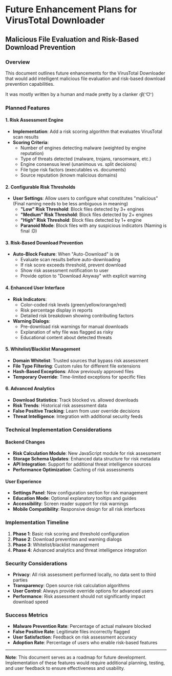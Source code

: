 ﻿# Future Enhancement Plans for VirusTotal Downloader

## Malicious File Evaluation and Risk-Based Download Prevention

### Overview
This document outlines future enhancements for the VirusTotal Downloader that would add intelligent malicious file evaluation and risk-based download prevention capabilities.

It was mostly written by a human and made pretty by a clanker ദ്ദി(ᵔᗜᵔ)

### Planned Features

#### 1. Risk Assessment Engine
- **Implementation**: Add a risk scoring algorithm that evaluates VirusTotal scan results
- **Scoring Criteria**:
  - Number of engines detecting malware (weighted by engine reputation)
  - Type of threats detected (malware, trojans, ransomware, etc.)
  - Engine consensus level (unanimous vs. split decisions)
  - File type risk factors (executables vs. documents)
  - Source reputation (known malicious domains)

#### 2. Configurable Risk Thresholds
- **User Settings**: Allow users to configure what constitutes "malicious" (Final naming needs to be less ambiguous in meaning)
  - **"Low" Risk Threshold**: Block files detected by 3+ engines
  - **"Medium" Risk Threshold**: Block files detected by 2+ engines  
  - **"High" Risk Threshold**: Block files detected by 1+ engine
  - **Paranoid Mode**: Block files with any suspicious indicators (Naming is final :D)

#### 3. Risk-Based Download Prevention
- **Auto-Block Feature**: When "Auto-Download" is `ON`
  - Evaluate scan results before auto-downloading
  - If risk score exceeds threshold, prevent download
  - Show risk assessment notification to user
  - Provide option to "Download Anyway" with explicit warning

#### 4. Enhanced User Interface
- **Risk Indicators**: 
  - Color-coded risk levels (green/yellow/orange/red)
  - Risk percentage display in reports
  - Detailed risk breakdown showing contributing factors
- **Warning Dialogs**:
  - Pre-download risk warnings for manual downloads
  - Explanation of why file was flagged as risky
  - Educational content about detected threats

#### 5. Whitelist/Blacklist Management
- **Domain Whitelist**: Trusted sources that bypass risk assessment
- **File Type Filtering**: Custom rules for different file extensions
- **Hash-Based Exceptions**: Allow previously approved files
- **Temporary Override**: Time-limited exceptions for specific files

#### 6. Advanced Analytics
- **Download Statistics**: Track blocked vs. allowed downloads
- **Risk Trends**: Historical risk assessment data
- **False Positive Tracking**: Learn from user override decisions
- **Threat Intelligence**: Integration with additional security feeds

### Technical Implementation Considerations

#### Backend Changes
- **Risk Calculation Module**: New JavaScript module for risk assessment
- **Storage Schema Updates**: Enhanced data structure for risk metadata
- **API Integration**: Support for additional threat intelligence sources
- **Performance Optimization**: Caching of risk assessments

#### User Experience
- **Settings Panel**: New configuration section for risk management
- **Education Mode**: Optional explanatory tooltips and guides
- **Accessibility**: Screen reader support for risk warnings
- **Mobile Compatibility**: Responsive design for all risk interfaces

### Implementation Timeline
1. **Phase 1**: Basic risk scoring and threshold configuration
2. **Phase 2**: Download prevention and warning dialogs
3. **Phase 3**: Whitelist/blacklist management
4. **Phase 4**: Advanced analytics and threat intelligence integration

### Security Considerations
- **Privacy**: All risk assessment performed locally, no data sent to third parties
- **Transparency**: Open source risk calculation algorithms
- **User Control**: Always provide override options for advanced users
- **Performance**: Risk assessment should not significantly impact download speed

### Success Metrics
- **Malware Prevention Rate**: Percentage of actual malware blocked
- **False Positive Rate**: Legitimate files incorrectly flagged
- **User Satisfaction**: Feedback on risk assessment accuracy
- **Adoption Rate**: Percentage of users who enable risk-based features

---

**Note**: This document serves as a roadmap for future development. Implementation of these features would require additional planning, testing, and user feedback to ensure effectiveness and usability.